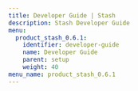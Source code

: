 ```yaml
---
title: Developer Guide | Stash
description: Stash Developer Guide
menu:
  product_stash_0.6.1:
    identifier: developer-guide
    name: Developer Guide
    parent: setup
    weight: 40
menu_name: product_stash_0.6.1
---
```


